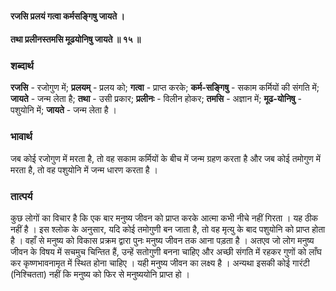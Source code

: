 #### रजसि प्रलयं गत्वा कर्मसङ्गिषु जायते ।
#### तथा प्रलीनस्तमसि मूढयोनिषु जायते ॥ १५ ॥

### शब्दार्थ

**रजसि** - रजोगुण में; **प्रलयम्** - प्रलय को; **गत्वा** - प्राप्त करके; **कर्म-सङ्गिषु** - सकाम कर्मियों की संगति में; **जायते** - जन्म लेता है; **तथा** - उसी प्रकार; **प्रलीनः** - विलीन होकर; **तमसि** - अज्ञान में; **मूढ-योनिषु** - पशुयोनि में; **जायते** - जन्म लेता है ।

### भावार्थ

जब कोई रजोगुण में मरता है, तो वह सकाम कर्मियों के बीच में जन्म ग्रहण करता है और जब कोई तमोगुण में मरता है, तो वह पशुयोनि में जन्म धारण करता है ।

### तात्पर्य

कुछ लोगों का विचार है कि एक बार मनुष्य जीवन को प्राप्त करके आत्मा कभी नीचे नहीं गिरता । यह ठीक नहीं है । इस श्लोक के अनुसार, यदि कोई तमोगुणी बन जाता है, तो वह मृत्यु के बाद पशुयोनि को प्राप्त होता है । वहाँ से मनुष्य को विकास प्रक्रम द्वारा पुनः मनुष्य जीवन तक आना पड़ता है । अतएव जो लोग मनुष्य जीवन के विषय में सचमुच चिन्तित हैं, उन्हें सतोगुणी बनना चाहिए और अच्छी संगति में रहकर गुणों को लाँघ कर कृष्णभावनामृत में स्थित होना चाहिए । यही मनुष्य जीवन का लक्ष्य है । अन्यथा इसकी कोई गारंटी (निश्चितता) नहीं कि मनुष्य को फिर से मनुष्ययोनि प्राप्त हो ।